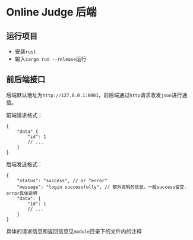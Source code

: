 # Online Judge 后端

## 运行项目
- 安装`rust`
- 输入`cargo run --release`运行

## 前后端接口

后端默认地址为``http://127.0.0.1:8001``，前后端通过`http`请求收发`json`进行通信。

前端请求格式：

```json5
{
    "data" {
        "id": 1
        // ...
    }
}
```

后端发送格式：
```json5
{
    "status": "success", // or "error"
    "message": "login successfully", // 额外说明的信息，一般success留空，error具体说明
    "data": {
        "id": 1
        // ...
    }
}
```

具体的请求信息和返回信息见`module`目录下的文件内的注释